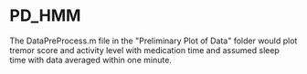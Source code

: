 # PD_HMM

The DataPreProcess.m file in the "Preliminary Plot of Data" folder would plot tremor score and activity level with medication time and assumed sleep time with data averaged within one minute.

